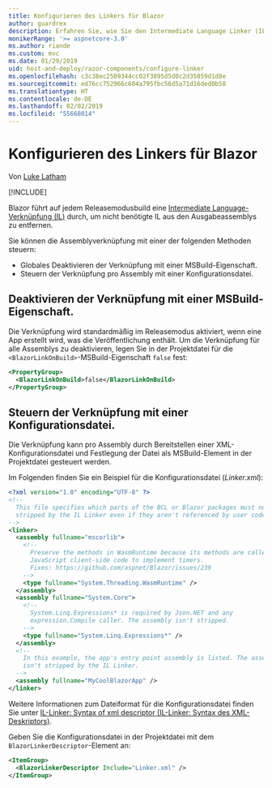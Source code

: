 ```yaml
---
title: Konfigurieren des Linkers für Blazor
author: guardrex
description: Erfahren Sie, wie Sie den Intermediate Language Linker (IL) beim Erstellen einer Blazor-App steuern.
monikerRange: '>= aspnetcore-3.0'
ms.author: riande
ms.custom: mvc
ms.date: 01/29/2019
uid: host-and-deploy/razor-components/configure-linker
ms.openlocfilehash: c3c38ec2509344cc02f3895d5d0c2d35059d1d8e
ms.sourcegitcommit: ed76cc752966c604a795fbc56d5a71d16ded0b58
ms.translationtype: HT
ms.contentlocale: de-DE
ms.lasthandoff: 02/02/2019
ms.locfileid: "55668014"
---
```

# <a name="configure-the-linker-for-blazor"></a>Konfigurieren des Linkers für Blazor

Von [Luke Latham](https://github.com/guardrex)

[!INCLUDE[](~/includes/razor-components-preview-notice.md)]

Blazor führt auf jedem Releasemodusbuild eine [Intermediate Language-Verknüpfung (IL)](/dotnet/standard/managed-code#intermediate-language--execution) durch, um nicht benötigte IL aus den Ausgabeassemblys zu entfernen.

Sie können die Assemblyverknüpfung mit einer der folgenden Methoden steuern:

* Globales Deaktivieren der Verknüpfung mit einer MSBuild-Eigenschaft.
* Steuern der Verknüpfung pro Assembly mit einer Konfigurationsdatei.

## <a name="disable-linking-with-an-msbuild-property"></a>Deaktivieren der Verknüpfung mit einer MSBuild-Eigenschaft.

Die Verknüpfung wird standardmäßig im Releasemodus aktiviert, wenn eine App erstellt wird, was die Veröffentlichung enthält. Um die Verknüpfung für alle Assemblys zu deaktivieren, legen Sie in der Projektdatei für die `<BlazorLinkOnBuild>`-MSBuild-Eigenschaft `false` fest:

```xml
<PropertyGroup>
  <BlazorLinkOnBuild>false</BlazorLinkOnBuild>
</PropertyGroup>
```

## <a name="control-linking-with-a-configuration-file"></a>Steuern der Verknüpfung mit einer Konfigurationsdatei.

Die Verknüpfung kann pro Assembly durch Bereitstellen einer XML-Konfigurationsdatei und Festlegung der Datei als MSBuild-Element in der Projektdatei gesteuert werden.

Im Folgenden finden Sie ein Beispiel für die Konfigurationsdatei (*Linker.xml*):

```xml
<?xml version="1.0" encoding="UTF-8" ?>
<!--
  This file specifies which parts of the BCL or Blazor packages must not be
  stripped by the IL Linker even if they aren't referenced by user code.
-->
<linker>
  <assembly fullname="mscorlib">
    <!--
      Preserve the methods in WasmRuntime because its methods are called by 
      JavaScript client-side code to implement timers.
      Fixes: https://github.com/aspnet/Blazor/issues/239
    -->
    <type fullname="System.Threading.WasmRuntime" />
  </assembly>
  <assembly fullname="System.Core">
    <!--
      System.Linq.Expressions* is required by Json.NET and any 
      expression.Compile caller. The assembly isn't stripped.
    -->
    <type fullname="System.Linq.Expressions*" />
  </assembly>
  <!--
    In this example, the app's entry point assembly is listed. The assembly
    isn't stripped by the IL Linker.
  -->
  <assembly fullname="MyCoolBlazorApp" />
</linker>
```

Weitere Informationen zum Dateiformat für die Konfigurationsdatei finden Sie unter [IL-Linker: Syntax of xml descriptor (IL-Linker: Syntax des XML-Deskriptors)](https://github.com/mono/linker/blob/master/linker/README.md#syntax-of-xml-descriptor).

Geben Sie die Konfigurationsdatei in der Projektdatei mit dem `BlazorLinkerDescriptor`-Element an:

```xml
<ItemGroup>
  <BlazorLinkerDescriptor Include="Linker.xml" />
</ItemGroup>
```
